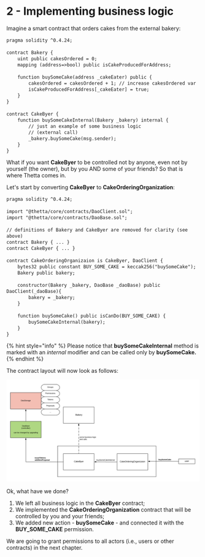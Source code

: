 # 2 - Implementing business logic

Imagine a smart contract that orders cakes from the external bakery:​

```text
pragma solidity ^0.4.24;
​​
contract Bakery {
	uint public cakesOrdered = 0;
	mapping (address=>bool) public isCakeProducedForAddress;
​
	function buySomeCake(address _cakeEater) public {
		cakesOrdered = cakesOrdered + 1; // increase cakesOrdered var
		isCakeProducedForAddress[_cakeEater] = true;
	}
}

contract CakeByer {
	function buySomeCakeInternal(Bakery _bakery) internal { 
		// just an example of some business logic
		// (external call)
		_bakery.buySomeCake(msg.sender);
	}
}
```

What if you want **CakeByer** to be controlled not by anyone, even not by yourself \(the owner\), but by you AND some of your friends? So that is where Thetta comes in. 

Let's start by converting **CakeByer** to **CakeOrderingOrganization**: 

```text
pragma solidity ^0.4.24;

import "@thetta/core/contracts/DaoClient.sol";
import "@thetta/core/contracts/DaoBase.sol";

// definitions of Bakery and CakeByer are removed for clarity (see above)
contract Bakery { ... }
contract CakeByer { ... }

contract CakeOrderingOrganizaion is CakeByer, DaoClient {
	bytes32 public constant BUY_SOME_CAKE = keccak256("buySomeCake");
	Bakery public bakery;

	constructor(Bakery _bakery, DaoBase _daoBase) public DaoClient(_daoBase){
		bakery = _bakery;
	}

	function buySomeCake() public isCanDo(BUY_SOME_CAKE) {
		buySomeCakeInternal(bakery);
	}
}
```

{% hint style="info" %}
Please notice that **buySomeCakeInternal** method is marked with an _internal_ modifier and can be called only by **buySomeCake.**
{% endhint %}

The contract layout will now look as follows:

![](../.gitbook/assets/graph%20%281%29.png)

Ok, what have we done?

1. We left all business logic in the **CakeByer** contract;
2. We implemented the **CakeOrderingOrganization** contract that will be controlled by you and your friends;
3. We added new action - **buySomeCake** - and connected it with the **BUY\_SOME\_CAKE** permission.

We are going to grant permissions to all actors \(i.e., users or other contracts\) in the next chapter.

